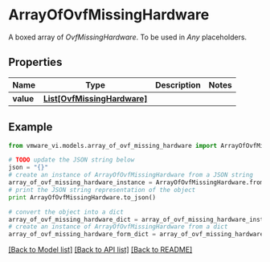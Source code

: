 # ArrayOfOvfMissingHardware

A boxed array of *OvfMissingHardware*. To be used in *Any* placeholders. 

## Properties
Name | Type | Description | Notes
------------ | ------------- | ------------- | -------------
**value** | [**List[OvfMissingHardware]**](OvfMissingHardware.md) |  | 

## Example

```python
from vmware_vi.models.array_of_ovf_missing_hardware import ArrayOfOvfMissingHardware

# TODO update the JSON string below
json = "{}"
# create an instance of ArrayOfOvfMissingHardware from a JSON string
array_of_ovf_missing_hardware_instance = ArrayOfOvfMissingHardware.from_json(json)
# print the JSON string representation of the object
print ArrayOfOvfMissingHardware.to_json()

# convert the object into a dict
array_of_ovf_missing_hardware_dict = array_of_ovf_missing_hardware_instance.to_dict()
# create an instance of ArrayOfOvfMissingHardware from a dict
array_of_ovf_missing_hardware_form_dict = array_of_ovf_missing_hardware.from_dict(array_of_ovf_missing_hardware_dict)
```
[[Back to Model list]](../README.md#documentation-for-models) [[Back to API list]](../README.md#documentation-for-api-endpoints) [[Back to README]](../README.md)



